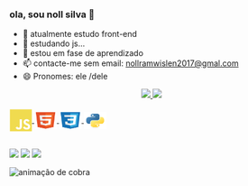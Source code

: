 ###  ola, sou noll silva 👋

- 🔭 atualmente estudo front-end
- 🌱 estudando js...
- 👯 estou em fase de aprendizado
- 📫 contacte-me sem email: nollramwislen2017@gmal.com
- 😄 Pronomes: ele /dele

<div align="center">
  <a href="https://github.com/nollsilva">
  <img height="180em" src="https://github-readme-stats.vercel.app/api?username=nollsilva&show_icons=true&theme=midnight-purple&include_all_commits=true&count_private=true"/>
  <img height="180em" src="https://github-readme-stats.vercel.app/api/top-langs/?username=nollsilva&layout=compact&langs_count=7&theme=midnight-purple">
</div>
  
<div style="display: inline_block"><br>
  <img align="center" alt="Noll height="30" width="40" src="https://raw.githubusercontent.com/devicons/devicon/master/icons/javascript/javascript-plain.svg">
  <img align="center" alt="Noll" height="30" width="40" src="https://raw.githubusercontent.com/devicons/devicon/master/icons/html5/html5-original.svg">
  <img align="center" alt="Noll" height="30" width="40" src="https://raw.githubusercontent.com/devicons/devicon/master/icons/css3/css3-original.svg">
  <img align="center" alt="Rafa-Python" height="30" width="40" src="https://raw.githubusercontent.com/devicons/devicon/master/icons/python/python-original.svg">
</div>
  
   ##
  
<div>  
  <a href="https://www.instagram.com/noll_411/" target="_blank"><img src="https://img.shields.io/badge/-Instagram-%23E4405F?style=for-the-badge&logo=instagram&logoColor=white" target="_blank"></a>
  <a href = "mailto:nollramwislen2017@gmail.com"><img src="https://img.shields.io/badge/-Gmail-%23333?style=for-the-badge&logo=gmail&logoColor=white" destino ="_blank"></a>
  <a href="https://www.linkedin.com/in/noll-silva-9a40a8228/" target="_blank"><img src="https://img.shields.io/badge/-LinkedIn- %230077B5?style=for-the-badge&logo=linkedin&logoColor=white" target="_blank"></a>  
</div>
  
 ![ animação de cobra ](https://github.com/nollsilva/nollsilva/blob/output/github-contriutiongrid-snake.svg) 
